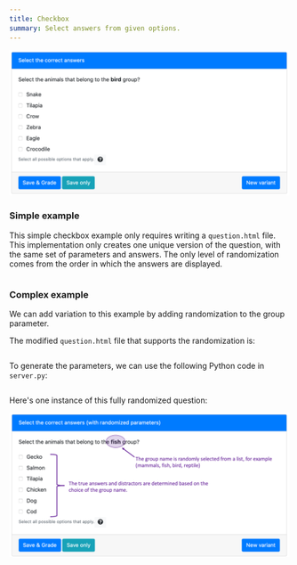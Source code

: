 ```yaml
---
title: Checkbox
summary: Select answers from given options.
---
```


![](figSimpleQuestion.png)

### Simple example

This simple checkbox example only requires writing a `question.html` file. This implementation only creates one unique version of the question, with the same set of parameters and answers. The only level of randomization comes from the order in which the answers are displayed.



```html src=simple/question.html
```

### Complex example

We can add variation to this example by adding randomization to the group parameter.

The modified `question.html` file that supports the randomization is:
```html src=complex/question.html
```

To generate the parameters, we can use the following Python code in `server.py`:

```python src=complex/server.py
```

Here's one instance of this fully randomized question:

![](figComplexQuestion.png)
